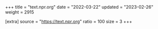 +++
title = "text.npr.org"
date = "2022-03-22"
updated = "2023-02-26"
weight = 2915

[extra]
source = "https://text.npr.org"
ratio = 100
size = 3
+++
